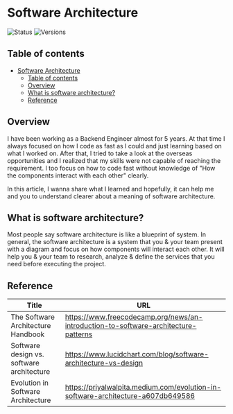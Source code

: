# Software Architecture

![Status](https://badgen.net/badge/status/in%20progress/orange) ![Versions](https://badgen.net/badge/version/v0.0.1/cyan)

## Table of contents

- [Software Architecture](#software-architecture)
  - [Table of contents](#table-of-contents)
  - [Overview](#overview)
  - [What is software architecture?](#what-is-software-architecture)
  - [Reference](#reference)

## Overview

I have been working as a Backend Engineer almost for 5 years. At that time I always focused on how I code as fast as I could and just learning based on what I worked on. After that, I tried to take a look at the overseas opportunities and I realized that my skills were not capable of reaching the requirement. I too focus on how to code fast without knowledge of "How the components interact with each other" clearly.

In this article, I wanna share what I learned and hopefully, it can help me and you to understand clearer about a meaning of software architecture.

## What is software architecture?

Most people say software architecture is like a blueprint of system. In general, the software architecture is a system that you & your team present with a diagram and focus on how components will interact each other. It will help you & your team to research, analyze & define the services that you need before executing the project.

## Reference

Title | URL
---|---
The Software Architecture Handbook | <https://www.freecodecamp.org/news/an-introduction-to-software-architecture-patterns>
Software design vs. software architecture | <https://www.lucidchart.com/blog/software-architecture-vs-design>
Evolution in Software Architecture | <https://priyalwalpita.medium.com/evolution-in-software-architecture-a607db649586>
